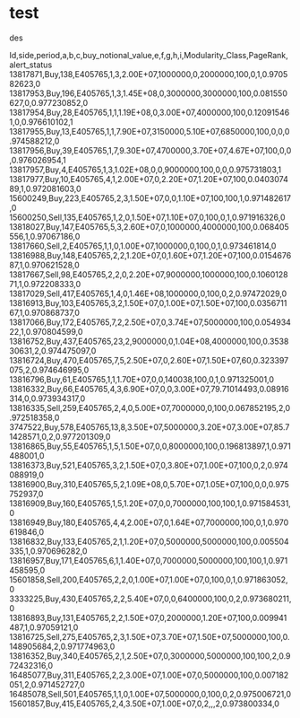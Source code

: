 # test
des


Id,side,period,a,b,c,buy_notional_value,e,f,g,h,i,Modularity_Class,PageRank,alert_status
13817871,Buy,138,E405765,1,3,2.00E+07,1000000,0,2000000,100,0,1,0.970582623,0
13817953,Buy,196,E405765,1,3,1.45E+08,0,3000000,3000000,100,0.081550627,0,0.977230852,0
13817954,Buy,28,E405765,1,1,1.19E+08,0,3.00E+07,4000000,100,0.120915461,0,0.976610102,1
13817955,Buy,13,E405765,1,1,7.90E+07,3150000,5.10E+07,6850000,100,0,0,0.974588212,0
13817956,Buy,39,E405765,1,7,9.30E+07,4700000,3.70E+07,4.67E+07,100,0,0,0.976026954,1
13817957,Buy,4,E405765,1,3,1.02E+08,0,0,9000000,100,0,0,0.975731803,1
13817977,Buy,10,E405765,4,1,2.00E+07,0,2.20E+07,1.20E+07,100,0.040307489,1,0.972081603,0
15600249,Buy,223,E405765,2,3,1.50E+07,0,0,1.10E+07,100,100,1,0.971482617,0
15600250,Sell,135,E405765,1,2,0,1.50E+07,1.10E+07,0,100,0,1,0.971916326,0
13818027,Buy,147,E405765,5,3,2.60E+07,0,1000000,4000000,100,0.068405556,1,0.97067186,0
13817660,Sell,2,E405765,1,1,0,1.00E+07,1000000,0,100,0,1,0.973461814,0
13816988,Buy,148,E405765,2,2,1.20E+07,0,1.60E+07,1.20E+07,100,0.015467687,1,0.970621528,0
13817667,Sell,98,E405765,2,2,0,2.20E+07,9000000,1000000,100,0.106012871,1,0.972208333,0
13817029,Sell,417,E405765,1,4,0,1.46E+08,1000000,0,100,0,2,0.97472029,0
13816913,Buy,103,E405765,3,2,1.50E+07,0,1.00E+07,1.50E+07,100,0.035671167,1,0.970868737,0
13817066,Buy,172,E405765,7,2,2.50E+07,0,3.74E+07,5000000,100,0.05493422,1,0.970804599,0
13816752,Buy,437,E405765,23,2,9000000,0,1.04E+08,4000000,100,0.353830631,2,0.974475097,0
13816724,Buy,470,E405765,7,5,2.50E+07,0,2.60E+07,1.50E+07,60,0.323397075,2,0.974646995,0
13816796,Buy,61,E405765,1,1,1.70E+07,0,0,140038,100,0,1,0.971325001,0
13816332,Buy,66,E405765,4,3,6.90E+07,0,0,3.00E+07,79.71014493,0.08916314,0,0.973934317,0
13816335,Sell,259,E405765,2,4,0,5.00E+07,7000000,0,100,0.067852195,2,0.972518358,0
3747522,Buy,578,E405765,13,8,3.50E+07,5000000,3.20E+07,3.00E+07,85.71428571,0,2,0.977201309,0
13816865,Buy,55,E405765,1,5,1.50E+07,0,0,8000000,100,0.196813897,1,0.971488001,0
13816373,Buy,521,E405765,3,2,1.50E+07,0,3.80E+07,1.00E+07,100,0,2,0.974088919,0
13816900,Buy,310,E405765,5,2,1.09E+08,0,5.70E+07,1.05E+07,100,0,0,0.975752937,0
13816909,Buy,160,E405765,1,5,1.20E+07,0,0,7000000,100,100,1,0.971584531,0
13816949,Buy,180,E405765,4,4,2.00E+07,0,1.64E+07,7000000,100,0,1,0.970619846,0
13816832,Buy,133,E405765,2,1,1.20E+07,0,5000000,5000000,100,0.005504335,1,0.970696282,0
13816957,Buy,171,E405765,6,1,1.40E+07,0,7000000,5000000,100,100,1,0.971458595,0
15601858,Sell,200,E405765,2,2,0,1.00E+07,1.00E+07,0,100,0,1,0.971863052,0
3333225,Buy,430,E405765,2,2,5.40E+07,0,0,6400000,100,0,2,0.973680211,0
13816893,Buy,131,E405765,2,2,1.50E+07,0,2000000,1.20E+07,100,0.009941487,1,0.97059121,0
13816725,Sell,275,E405765,2,3,1.50E+07,3.70E+07,1.50E+07,5000000,100,0.148905684,2,0.971774963,0
13816352,Buy,340,E405765,2,1,2.50E+07,0,3000000,5000000,100,100,2,0.972432316,0
16485077,Buy,311,E405765,2,2,3.00E+07,1.00E+07,0,5000000,100,0.007182051,2,0.971452727,0
16485078,Sell,501,E405765,1,1,0,1.00E+07,5000000,0,100,0,2,0.975006721,0
15601857,Buy,415,E405765,2,4,3.50E+07,1.00E+07,0,2,,,2,0.973800334,0
